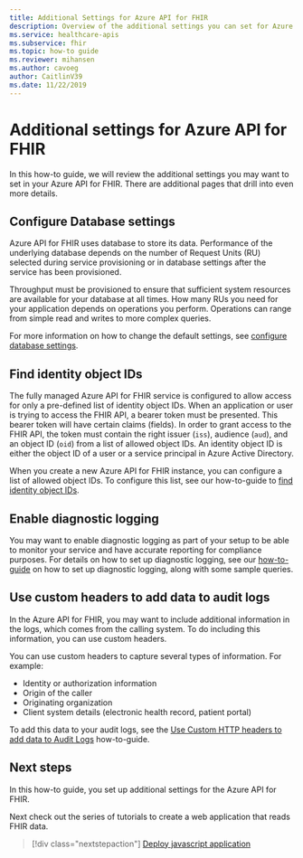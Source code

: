 ```yaml
---
title: Additional Settings for Azure API for FHIR
description: Overview of the additional settings you can set for Azure API for FHIR
ms.service: healthcare-apis
ms.subservice: fhir
ms.topic: how-to guide
ms.reviewer: mihansen
ms.author: cavoeg
author: CaitlinV39
ms.date: 11/22/2019
---
```


# Additional settings for Azure API for FHIR

In this how-to guide, we will review the additional settings you may want to set in your Azure API for FHIR. There are additional pages that drill into even more details.

## Configure Database settings

Azure API for FHIR uses database to store its data. Performance of the underlying database depends on the number of Request Units (RU) selected during service provisioning or in database settings after the service has been provisioned.

Throughput must be provisioned to ensure that sufficient system resources are available for your database at all times. How many RUs you need for your application depends on operations you perform. Operations can range from simple read and writes to more complex queries.

For more information on how to change the default settings, see [configure database settings](configure-database.md).

## Find identity object IDs
The fully managed Azure API for FHIR service is configured to allow access for only a pre-defined list of identity object IDs. When an application or user is trying to access the FHIR API, a bearer token must be presented. This bearer token will have certain claims (fields). In order to grant access to the FHIR API, the token must contain the right issuer (`iss`), audience (`aud`), and an object ID (`oid`) from a list of allowed object IDs. An identity object ID is either the object ID of a user or a service principal in Azure Active Directory.

When you create a new Azure API for FHIR instance, you can configure a list of allowed object IDs. To configure this list, see our how-to-guide to [find identity object IDs](find-identity-object-ids.md).

## Enable diagnostic logging
You may want to enable diagnostic logging as part of your setup to be able to monitor your service and have accurate reporting for compliance purposes. For details on how to set up diagnostic logging, see our [how-to-guide](enable-diagnostic-logging.md) on how to set up diagnostic logging, along with some sample queries. 

## Use custom headers to add data to audit logs
In the Azure API for FHIR, you may want to include additional information in the logs, which comes from the calling system. To do including this information, you can use custom headers.

You can use custom headers to capture several types of information. For example:

* Identity or authorization information
* Origin of the caller
* Originating organization
* Client system details (electronic health record, patient portal)

To add this data to your audit logs, see the [Use Custom HTTP headers to add data to Audit Logs](use-custom-headers.md) how-to-guide.

## Next steps

In this how-to guide, you set up additional settings for the Azure API for FHIR.

Next check out the series of tutorials to create a web application that reads FHIR data.

>[!div class="nextstepaction"]
>[Deploy javascript application](tutorial-web-app-fhir-server.md)
